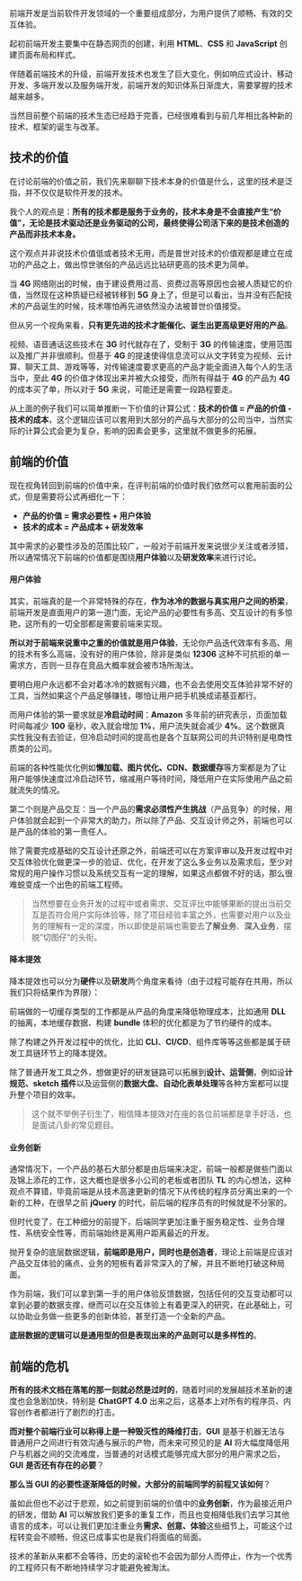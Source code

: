 前端开发是当前软件开发领域的一个重要组成部分，为用户提供了顺畅、有效的交互体验。

起初前端开发主要集中在静态网页的创建，利用 **HTML**、**CSS** 和 **JavaScript** 创建页面布局和样式。

伴随着前端技术的升级，前端开发技术也发生了巨大变化，例如响应式设计、移动开发、多端开发以及服务端开发，前端开发的知识体系日渐庞大，需要掌握的技术越来越多。

当然目前整个前端的技术生态已经趋于完善，已经很难看到与前几年相比各种新的技术、框架的诞生与改革。

## 技术的价值

在讨论前端的价值之前，我们先来聊聊下技术本身的价值是什么，这里的技术是泛指，并不仅仅是软件开发的技术。

我个人的观点是：**所有的技术都是服务于业务的，技术本身是不会直接产生“价值”，无论是技术驱动还是业务驱动的公司，最终使得公司活下来的是技术创造的产品而非技术本身。**

这个观点并非说技术价值低或者技术无用，而是普世对技术的价值观都是建立在成功的产品之上，做出惊世骇俗的产品远远比钻研更高的技术更为简单。

当 **4G** 网络刚出的时候，由于建设费用过高、资费过高等原因也会被人质疑它的价值，当然现在这种质疑已经被转移到 **5G** 身上了，但是可以看出，当并没有匹配技术的产品诞生的时候，技术哪怕再先进依然没办法被普世价值接受。

但从另一个视角来看，**只有更先进的技术才能催化、诞生出更高级更好用的产品**。

视频、语音通话这些技术在 **3G** 时代就存在了，受制于 **3G** 的传输速度，使用范围以及推广并非很顺利。但基于 **4G** 的提速使得信息流可以从文字转变为视频、云计算、聊天工具、游戏等等，对传输速度要求更高的产品才能全面进入每个人的生活当中，至此 **4G** 的价值才体现出来并被大众接受，而所有得益于 **4G** 的产品为 **4G** 的成本买了单，所以对于 **5G** 来说，可能还是需要一段路程要走。

从上面的例子我们可以简单推断一下价值的计算公式：**技术的价值 = 产品的价值 - 技术的成本**，这个逻辑应该可以套用到大部分的产品与大部分的公司当中，当然实际的计算公式会更为复杂，影响的因素会更多，这里就不做更多的拓展。

## 前端的价值

现在视角转回到前端的价值中来，在评判前端的价值时我们依然可以套用前面的公式，但是需要将公式再细化一下：
- **产品的价值 = 需求必要性 + 用户体验**
- **技术的成本 = 产品成本 + 研发效率**

其中需求的必要性涉及的范围比较广，一般对于前端开发来说很少关注或者涉猎，所以通常情况下前端的价值都是围绕**用户体验**以及**研发效率**来进行讨论。

#### 用户体验

其实，前端真的是一个非常特殊的存在，**作为冰冷的数据与真实用户之间的桥梁**，前端开发是直面用户的第一道门面，无论产品的必要性有多高、交互设计的有多惊艳，这所有的一切全部都是需要前端来实现。

**所以对于前端来说重中之重的价值就是用户体验**，无论你产品迭代效率有多高、用的技术有多么高端，没有好的用户体验，除非是类似 **12306** 这种不可抗拒的单一需求方，否则一旦存在竞品大概率就会被市场所淘汰。

要明白用户永远都不会对着冰冷的数据有兴趣，也不会去使用交互体验非常不好的工具，当然如果这个产品足够赚钱，哪怕让用户把手机换成诺基亚都行。

而用户体验的第一要求就是**冷启动时间**：**Amazon** 多年前的研究表示，页面加载时间每减少 **100** 毫秒，收入就会增加 **1%**，用户流失就会减少 **4%**。这个数据真实性我没有去验证，但冷启动时间的提高也是各个互联网公司的共识特别是电商性质类的公司。

前端的各种性能优化例如**懒加载、图片优化、CDN、数据缓存**等方案都是为了让用户能够快速度过冷启动环节，缩减用户等待时间，降低用户在实际使用产品之前就流失的情况。

第二个则是产品交互：当一个产品的**需求必须性产生挑战**（产品竞争）的时候，用户体验就会起到一个非常大的助力，所以除了产品、交互设计师之外，前端也可以是产品的体验的第一责任人。

除了需要完成基础的交互设计还原之外，前端还可以在方案评审以及开发过程中对交互体验优化做更深一步的验证、优化，在开发了这么多业务以及需求后，至少对常规的用户操作习惯以及系统交互有一定的理解，如果这点都做不好的话，那么很难蜕变成一个出色的前端工程师。

> 当然想要在业务开发的过程中或者需求、交互评比中能够果断的提出当前交互是否符合用户实际体验等，除了项目经验丰富之外，也需要对用户以及业务的理解有一定的深度，所以即使是前端也需要去**了解业务**、**深入业务**，摆脱”切图仔“的头衔。

#### 降本提效

降本提效也可以分为**硬件**以及**研发**两个角度来看待（由于过程可能存在共用，所以我们只将结果作为界限）：

前端做的一切缓存类型的工作都是从产品的角度来降低物理成本，比如通用 **DLL** 的抽离，本地缓存数据、构建 **bundle** 体积的优化都是为了节约硬件的成本。

除了构建之外开发过程中的优化，比如 **CLI**、**CI/CD**、组件库等等这些都是属于研发工具链环节上的降本提效。

除了普通开发工具之外，想做更好的研发链路可以拓展到**设计、运营侧**，例如设**计规范、sketch 插件**以及运营侧的**数据大盘、自动化表单处理**等各种方案都可以提升整个项目的效率。

> 这个就不举例子衍生了，相信降本提效对在座的各位前端都是拿手好活，也是面试八卦的常见题目。

#### 业务创新

通常情况下，一个产品的基石大部分都是由后端来决定，前端一般都是做些门面以及锦上添花的工作，这大概也是很多小公司的老板或者团队 **TL** 的内心想法，这种观点不算错，毕竟前端是从技术高速更新的情况下从传统的程序员分离出来的一个新的工种，在很早之前 **jQuery** 的时代，前后端的程序员有的时候就是不分家的。

但时代变了，在工种细分的前提下，后端同学更加注重于服务稳定性、业务合理性、系统安全性等，而前端始终是离用户距离最近的开发。

抛开复杂的底层数据逻辑，**前端即是用户，同时也是创造者**，理论上前端是应该对产品交互体验的痛点、业务的短板有着非常深入的了解，并且不断地打破这种局面。

作为前端，我们可以拿到第一手的用户体验反馈数据，包括任何的交互变动都可以拿到必要的数据支撑，继而可以在交互体验上有着更深入的研究，在此基础上，可以协助业务做一些更多的创新体验，甚至打造一个全新的产品。

**底层数据的逻辑可以是通用型的但是表现出来的产品则可以是多样性的**。

## 前端的危机

**所有的技术文档在落笔的那一刻就必然是过时的**，随着时间的发展越技术革新的速度也会急剧加快，特别是 **ChatGPT 4.0** 出来之后，这基本上对所有的程序员、内容创作者都进行了剧烈的打击。

**而对整个前端行业可以称得上是一种毁灭性的降维打击**，**GUI** 是基于机器无法与普通用户之间进行有效沟通与展示的产物，而未来可预见的是 **AI** 将大幅度降低用户与机器之间的交流难度，当普通的对话模式能够完成大部分的用户需求之后，**GUI** **是否还有存在的必要**？

**那么当 **GUI** 的必要性逐渐降低的时候，大部分的前端同学的前程又该如何**？

虽如此但也不必过于悲观，如之前提到前端的价值中的**业务创新**，作为最接近用户的研发，借助 **AI** 可以解放我们更多的重复工作，而且也变相降低我们去学习其他语言的成本，可以让我们更加注重业务**需求、创意、体验**这些细节上，可能这个过程转变会不顺畅，但这已成事实也是我们将面临的局面。

技术的革新从来都不会等待，历史的滚轮也不会因为部分人而停止，作为一个优秀的工程师只有不断地持续学习才能避免被淘汰。

